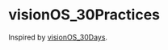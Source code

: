 # visionOS_30Practices

Inspired by [visionOS_30Days](https://github.com/satoshi0212/visionOS_30Days).
